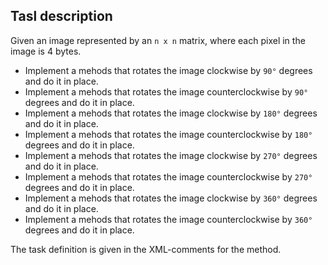 ## Tasl description

Given an image represented by an `n x n` matrix, where each pixel in the image is 4 bytes.
- Implement a mehods that rotates the image clockwise by `90°` degrees and do it in place.
- Implement a mehods that rotates the image counterclockwise by `90°` degrees and do it in place.  
- Implement a mehods that rotates the image clockwise by `180°` degrees and do it in place.  
- Implement a mehods that rotates the image counterclockwise by `180°` degrees and do it in place.  
- Implement a mehods that rotates the image clockwise by `270°` degrees and do it in place.  
- Implement a mehods that rotates the image counterclockwise by `270°` degrees and do it in place.  
- Implement a mehods that rotates the image clockwise by `360°` degrees and do it in place.  
- Implement a mehods that rotates the image counterclockwise by `360°` degrees and do it in place.  

The task definition is given in the XML-comments for the method.